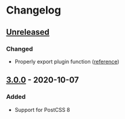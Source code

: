 # Changelog

## [Unreleased][]

### Changed

-   Properly export plugin function
    ([reference](https://github.com/postcss/postcss/issues/1441))

## [3.0.0][] - 2020-10-07

### Added

-   Support for PostCSS 8

[unreleased]:
	https://github.com/niksy/postcss-em-media-query/compare/v3.0.0...HEAD
[3.0.0]: https://github.com/niksy/postcss-em-media-query/tree/v3.0.0
